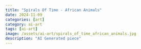 ```yaml
---
title: "Spirals Of Time - African Animals"
date: 2024-11-09
categories: [art]
category: ai-art
tags: [ai-art]
image: /assets/ai-art/spirals_of_time_african_animals.jpg
description: "AI Generated piece"
---
```

